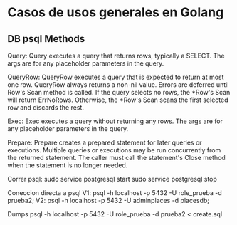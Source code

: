 # Casos de usos generales en Golang

## DB psql Methods

Query:
Query executes a query that returns rows, typically a SELECT. The args are for any placeholder parameters in the query.

QueryRow:
QueryRow executes a query that is expected to return at most one row. QueryRow always returns a non-nil value. Errors are deferred until Row's Scan method is called. If the query selects no rows, the *Row's Scan will return ErrNoRows. Otherwise, the *Row's Scan scans the first selected row and discards the rest.

Exec:
Exec executes a query without returning any rows. The args are for any placeholder parameters in the query.

Prepare: 
Prepare creates a prepared statement for later queries or executions. Multiple queries or executions may be run concurrently from the returned statement. The caller must call the statement's Close method when the statement is no longer needed.


Correr psql:
sudo service postgresql start
sudo service postgresql stop

Coneccion directa a psql
V1: psql -h localhost -p 5432 -U role_prueba -d prueba2;
V2: psql -h localhost -p 5432 -U adminplaces -d placesdb;

Dumps
psql -h localhost -p 5432 -U role_prueba -d prueba2 < create.sql